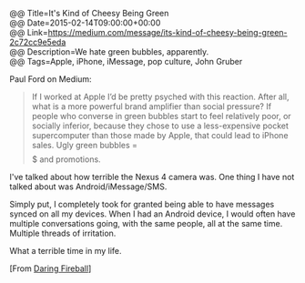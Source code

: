 @@ Title=It's Kind of Cheesy Being Green  
@@ Date=2015-02-14T09:00:00+00:00  
@@ Link=https://medium.com/message/its-kind-of-cheesy-being-green-2c72cc9e5eda  
@@ Description=We hate green bubbles, apparently.  
@@ Tags=Apple, iPhone, iMessage, pop culture, John Gruber  

Paul Ford on Medium:
>If I worked at Apple I’d be pretty psyched with this reaction. After all, what is a more powerful brand amplifier than social pressure? If people who converse in green bubbles start to feel relatively poor, or socially inferior, because they chose to use a less-expensive pocket supercomputer than those made by Apple, that could lead to iPhone sales. Ugly green bubbles = <text>$$$$$</text> and promotions.

I've talked about how terrible the Nexus 4 camera was. One thing I have not talked about was Android/iMessage/SMS.

Simply put, I completely took for granted being able to have messages synced on all my devices. When I had an Android device, I would often have multiple conversations going, with the same people, all at the same time. Multiple threads of irritation. 

What a terrible time in my life. 

[From [Daring Fireball][daringfireball]]

[daringfireball]: http://daringfireball.net/linked/2015/02/12/being-green